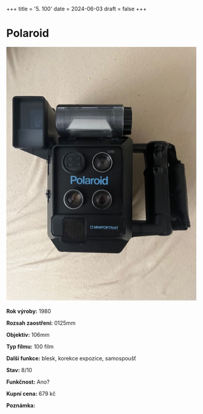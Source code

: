 +++
title = '5. 100'
date = 2024-06-03
draft = false
+++

# Polaroid 

![](studioexpress403model.jpg)

**Rok výroby:**	1980
    
**Rozsah zaostření:**	0125mm

**Objektiv:**	106mm 
    
**Typ filmu:**	100 film

**Další funkce:**	blesk, korekce expozice, samospoušť
    
**Stav:**	8/10

**Funkčnost:**	Ano?

**Kupní cena:**	679 kč
    
**Poznámka:**	

